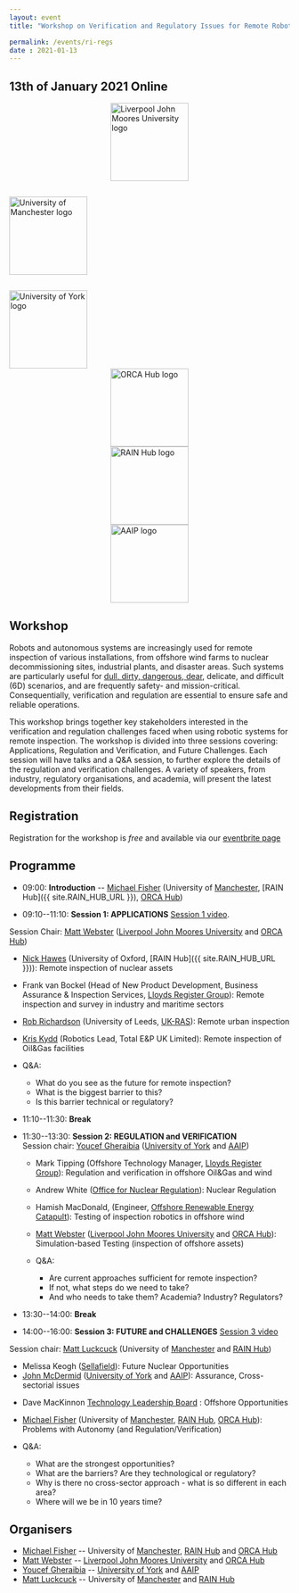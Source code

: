```yaml
---
layout: event
title: "Workshop on Verification and Regulatory Issues for Remote Robotic Inspection"

permalink: /events/ri-regs
date : 2021-01-13
---
```


## **13th of January 2021 Online**

<div class="row" >
  <div class="columns large-4" >
    <img alt="Liverpool John Moores University logo" style="margin-left: auto; margin-right: auto; width : 10em; " src="{{site.images}}logos/LJMU.png">
  </div>
  <div class="columns large-4" >
    <img alt="University of Manchester logo" style="float: left; width : 10em; margin-top : 2em; margin-bottom : 2em; " src="{{site.images}}logos/UoM.png">
  </div>
  <div class="columns large-4">
    <img alt="University of York logo" style="float: left; width : 10em; " src="{{site.images}}logos/UoYlogo.svg">
  </div>
</div>

<div class="row">
<div class="columns large-4" >
  <img alt="ORCA Hub logo" style="margin-left: auto; margin-right: auto; width : 10em; " src="{{site.images}}logos/orca-logo.png">
</div>
  <div class="columns large-4" >
  <img alt="RAIN Hub logo" style="margin-left: auto; margin-right: auto; width : 10em; " src="{{site.images}}logos/rain-logo.png">
</div>
<div class="columns large-4" >
  <img alt="AAIP logo" style="margin-left: auto; margin-right: auto; width : 10em; " src="{{site.images}}logos/aaip-logo.png">
</div>
</div>





## Workshop

Robots and autonomous systems are increasingly used for remote inspection of various installations, from offshore wind farms to nuclear decommissioning sites, industrial plants, and disaster areas. Such systems are particularly useful for [dull, dirty, dangerous, dear](https://www.forbes.com/sites/bernardmarr/2017/10/16/the-4-ds-of-robotization-dull-dirty-dangerous-and-dear/), delicate, and difficult (6D) scenarios, and are frequently safety- and mission-critical. Consequentially, verification and regulation are essential to ensure safe and reliable operations.

This workshop brings together key stakeholders interested in the verification and regulation challenges faced when using robotic systems for remote inspection. The workshop is divided into three sessions covering: Applications, Regulation and Verification, and Future Challenges. Each session will have talks and a Q&A session, to further explore the details of the regulation and verification challenges. A variety of speakers, from industry, regulatory organisations, and academia, will present the latest developments from their fields.

## Registration

Registration for the workshop is *free* and available via our [eventbrite page](https://vandr4ri.eventbrite.co.uk)

## Programme

* 09:00: **Introduction**  -- [Michael Fisher](https://web.cs.manchester.ac.uk/~michael) (University of [Manchester]({{site.UoM_URL}}), [RAIN Hub]({{ site.RAIN_HUB_URL }}), [ORCA Hub]({{site.ORCA_HUB_URL}}))

* 09:10--11:10: **Session 1: APPLICATIONS**   [Session 1 video](https://video.manchester.ac.uk/faculties/5cdda7385cb8dc1331a91a38e59e8119/7b09921f-63b3-4295-a7cc-f9b77abe0515). 

Session Chair: [Matt Webster](https://www.ljmu.ac.uk/about-us/staff-profiles/faculty-of-engineering-and-technology/school-of-computer-science-and-mathematics/matt-webster) ([Liverpool John Moores University](https://www.ljmu.ac.uk/about-us/faculties/faculty-of-engineering-and-technology/school-of-computer-science-and-mathematics) and [ORCA Hub]({{site.ORCA_HUB_URL}}))

  - [Nick Hawes](https://www.robots.ox.ac.uk/~nickh/) (University of Oxford, [RAIN Hub]({{ site.RAIN_HUB_URL }})): Remote inspection of nuclear assets
  - Frank van Bockel (Head of New Product Development, Business Assurance & Inspection Services, [Lloyds Register Group](https://www.lr.org/en/)): Remote inspection and survey in industry and maritime sectors
  - [Rob Richardson](https://eps.leeds.ac.uk/mechanical-engineering/staff/173/professor-robert-richardson) (University of Leeds, [UK-RAS](https://www.ukras.org/)): Remote urban inspection
  - [Kris Kydd](https://www.linkedin.com/in/kris-kydd-meng-ceng-miet-3a205942) (Robotics Lead, Total E&P UK Limited): Remote inspection of Oil&Gas facilities

  - Q&A:
    - What do you see as the future for remote inspection?
    - What is the biggest barrier to this?
    - Is this barrier technical or regulatory?

* 11:10--11:30: **Break**

* 11:30--13:30: **Session 2: REGULATION and VERIFICATION**  
Session chair: [Youcef Gheraibia](https://pure.york.ac.uk/portal/en/researchers/youcef-gheraibia(4ef9b33f-1555-4612-8e7b-c0f72be0fb0f).html) ([University of York]({{site.UoY_URL}}) and [AAIP]({{site.AA_URL}}))

  - Mark Tipping  (Offshore Technology Manager, [Lloyds Register Group](https://www.lr.org/en/)): Regulation and verification in offshore Oil&Gas and wind
  - Andrew White ([Office for Nuclear Regulation](http://www.onr.org.uk/)): Nuclear Regulation
  - Hamish MacDonald, (Engineer, [Offshore Renewable Energy Catapult](https://ore.catapult.org.uk/)): Testing of inspection robotics in offshore wind
  - [Matt Webster](https://www.ljmu.ac.uk/about-us/staff-profiles/faculty-of-engineering-and-technology/school-of-computer-science-and-mathematics/matt-webster) ([Liverpool John Moores University](https://www.ljmu.ac.uk/about-us/faculties/faculty-of-engineering-and-technology/school-of-computer-science-and-mathematics) and [ORCA Hub]({{site.ORCA_HUB_URL}})): Simulation-based Testing (inspection of offshore assets)

  - Q&A:
    - Are current approaches sufficient for remote inspection?
    - If not, what steps do we need to take?
    - And who needs to take them? Academia? Industry? Regulators?


* 13:30--14:00: **Break**

* 14:00--16:00: **Session 3: FUTURE and CHALLENGES**   [Session 3 video](https://video.manchester.ac.uk/faculties/5cdda7385cb8dc1331a91a38e59e8119/3651a3be-142f-45d4-9d09-200ff072f907)

Session chair: [Matt Luckcuck](https://www.research.manchester.ac.uk/portal/matthew.luckcuck.html) (University of [Manchester]({{site.UoM_URL}}) and [RAIN Hub]({{site.RAIN_HUB_URL}}))

  - Melissa Keogh ([Sellafield](https://www.gov.uk/government/organisations/sellafield-ltd)): Future Nuclear Opportunities
  - [John McDermid](https://www.cs.york.ac.uk/people/jam) ([University of York]({{site.UoY_URL}}) and [AAIP]({{site.AA_URL}})): Assurance, Cross-sectorial issues
  * Dave MacKinnon [Technology Leadership Board](http://www.the-tlb.com/Working-at-the-TLB.html) : Offshore Opportunities
  - [Michael Fisher](https://web.cs.manchester.ac.uk/~michael) (University of [Manchester]({{site.UoM_URL}}), [RAIN Hub]({{site.RAIN_HUB_URL}}), [ORCA Hub]({{site.ORCA_HUB_URL}})): Problems with Autonomy (and Regulation/Verification)

  - Q&A:
    - What are the strongest opportunities?
    - What are the barriers? Are they technological or regulatory?
    - Why is there no cross-sector approach - what is so different in each area?
    - Where will we be in 10 years time?

## Organisers


* [Michael Fisher](https://web.cs.manchester.ac.uk/~michael) -- University of [Manchester]({{site.UoM_URL}}), [RAIN Hub]({{site.RAIN_HUB_URL}}) and [ORCA Hub]({{site.ORCA_HUB_URL}})
* [Matt Webster](https://www.ljmu.ac.uk/about-us/staff-profiles/faculty-of-engineering-and-technology/school-of-computer-science-and-mathematics/matt-webster) -- [Liverpool John Moores University](https://www.ljmu.ac.uk/about-us/faculties/faculty-of-engineering-and-technology/school-of-computer-science-and-mathematics) and [ORCA Hub]({{site.ORCA_HUB_URL}})
* [Youcef Gheraibia](https://pure.york.ac.uk/portal/en/researchers/youcef-gheraibia(4ef9b33f-1555-4612-8e7b-c0f72be0fb0f).html) -- [University of York]({{site.UoY_URL}}) and [AAIP]({{site.AA_URL}})
* [Matt Luckcuck](https://www.research.manchester.ac.uk/portal/matthew.luckcuck.html) -- University of [Manchester]({{site.UoM_URL}}) and [RAIN Hub]({{site.RAIN_HUB_URL}})
